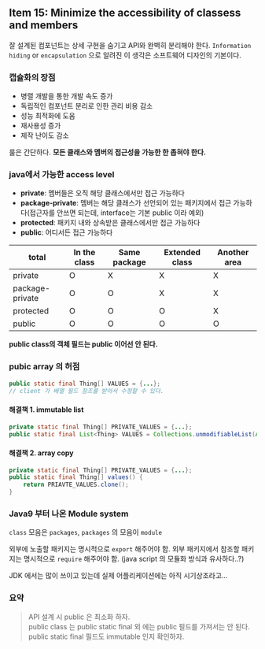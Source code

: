 ## Item 15: Minimize the accessibility of classess and members

잘 설계된 컴포넌트는 상세 구현을 숨기고 API와 완벽히 분리해야 한다.
`Information hiding` or `encapsulation` 으로 알려진 이 생각은 소프트웨어 디자인의 기본이다.

### 캡슐화의 장점

- 병렬 개발을 통한 개발 속도 증가
- 독립적인 컴포넌트 분리로 인한 관리 비용 감소
- 성능 최적화에 도움
- 재사용성 증가
- 제작 난이도 감소

룰은 간단하다. **모든 클래스와 멤버의 접근성을 가능한 한 좁혀야 한다.**

### java에서 가능한 access level

- **private**: 멤버들은 오직 해당 클래스에서만 접근 가능하다
- **package-private**: 멤버는 해당 클래스가 선언되어 있는 패키지에서 접근 가능하다(접근자를 안쓰면 되는데, interface는 기본 public 이라 예외)
- **protected**: 패키지 내와 상속받은 클래스에서만 접근 가능하다
- **public**: 어디서든 접근 가능하다

| total           | In the class | Same package | Extended class | Another area |
| --------------- | ------------ | ------------ | -------------- | ------------ |
| private         | O            | X            | X              | X            |
| package-private | O            | O            | X              | X            |
| protected       | O            | O            | O              | X            |
| public          | O            | O            | O              | O            |

**public class의 객체 필드는 public 이어선 안 된다.**

### pubic array 의 허점

```java
public static final Thing[] VALUES = {...};
// client 가 배열 필드 참조를 받아서 수정할 수 있다.
```

#### 해결책 1. immutable list

```java
private static final Thing[] PRIVATE_VALUES = {...};
public static final List<Thing> VALUES = Collections.unmodifiableList(Arrays.asList(PRIVATE_VALUES));
```

#### 해결책 2. array copy

```java
private static final Thing[] PRIVATE_VALUES = {...};
public static final Thing[] values() {
    return PRIAVTE_VALUES.clone();
}
```

### Java9 부터 나온 Module system

`class` 모음은 `packages`, `packages` 의 모음이 `module`

외부에 노출할 패키지는 명시적으로 `export` 해주어야 함.
외부 패키지에서 참조할 패키지는 명시적으로 `require` 해주어야 함. (java script 의 모듈화 방식과 유사하다..?)

JDK 에서는 많이 쓰이고 있는데 실제 어플리케이션에는 아직 시기상조라고...

### 요약

> API 설계 시 public 은 최소화 하자. <br>
> public class 는 public static final 외 에는 public 필드를 가져서는 안 된다. <br>
> public static final 필드도 immutable 인지 확인하자.
